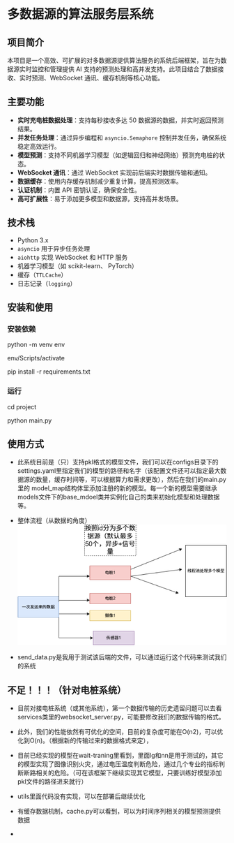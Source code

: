 # 多数据源的算法服务层系统

## 项目简介

本项目是一个高效、可扩展的对多数据源提供算法服务的系统后端框架，旨在为数据源实时监控和管理提供 AI 支持的预测处理和高并发支持。此项目结合了数据接收、实时预测、WebSocket 通讯、缓存机制等核心功能。

## 主要功能

- **实时充电桩数据处理**：支持每秒接收多达 50 数据源的数据，并实时返回预测结果。
- **并发任务处理**：通过异步编程和 `asyncio.Semaphore` 控制并发任务，确保系统稳定高效运行。
- **模型预测**：支持不同机器学习模型（如逻辑回归和神经网络）预测充电桩的状态。
- **WebSocket 通讯**：通过 WebSocket 实现前后端实时数据传输和通知。
- **数据缓存**：使用内存缓存机制减少重复计算，提高预测效率。
- **认证机制**：内置 API 密钥认证，确保安全性。
- **高可扩展性**：易于添加更多模型和数据源，支持高并发场景。

## 技术栈

- Python 3.x
- `asyncio` 用于异步任务处理
- `aiohttp` 实现 WebSocket 和 HTTP 服务
- 机器学习模型（如 scikit-learn、 PyTorch）
- 缓存（`TTLCache`）
- 日志记录（`logging`）

## 安装和使用

### 安装依赖

python -m venv env 

env/Scripts/activate

pip install -r requirements.txt

### 运行
cd project 

python main.py

## 使用方式
- 此系统目前是（只）支持pkl格式的模型文件，我们可以在configs目录下的settings.yaml里指定我们的模型的路径和名字（该配置文件还可以指定最大数据源的数量，缓存时间等，可以根据算力和需求更改），然后在我们的main.py里的 model_map结构体里添加注册的新的模型。每一个新的模型需要继承models文件下的base_mdoel类并实例化自己的类来初始化模型和处理数据等。

- 整体流程（从数据的角度）
![image](服务层.png)

- send_data.py是我用于测试该后端的文件，可以通过运行这个代码来测试我们的系统
## 不足！！！（针对电桩系统）
- 目前对接电桩系统（或其他系统），第一个数据传输的历史遗留问题可以去看services类里的websocket_server.py，可能要修改我们的数据传输的格式。

- 此外，我们的性能依然有可优化的空间，目前的复杂度可能在O(n2)，可以优化到O(n)。（根据新的传输过来的数据格式来定），

- 目前已经实现的模型在wait-traning里看到，里面lg和nn是用于测试的，其它的模型实现了图像识别火灾，通过电压温度判断危险，通过几个专业的指标判断断路相关的危险。（可在该框架下继续实现其它模型，只要训练好模型添加pkl文件的路径进来就行）
- utils里面代码没有实现，可以在部署后继续优化
- 有缓存数据机制，cache.py可以看到，可以为时间序列相关的模型预测提供数据
-